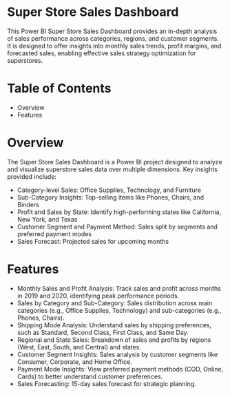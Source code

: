 # Super Store Sales Dashboard

This Power BI Super Store Sales Dashboard provides an in-depth analysis of sales performance across categories, regions, and customer segments. It is designed to offer insights into monthly sales trends, profit margins, and forecasted sales, enabling effective sales strategy optimization for superstores.

# Table of Contents

- Overview
- Features
   

# Overview

The Super Store Sales Dashboard is a Power BI project designed to analyze and visualize superstore sales data over multiple dimensions. Key insights provided include:

- Category-level Sales: Office Supplies, Technology, and Furniture
- Sub-Category Insights: Top-selling items like Phones, Chairs, and Binders
- Profit and Sales by State: Identify high-performing states like California, New York, and Texas
- Customer Segment and Payment Method: Sales split by segments and preferred payment modes
- Sales Forecast: Projected sales for upcoming months

# Features

- Monthly Sales and Profit Analysis: Track sales and profit across months in 2019 and 2020, identifying peak performance periods.
- Sales by Category and Sub-Category: Sales distribution across main categories (e.g., Office Supplies, Technology) and sub-categories (e.g., Phones, Chairs).
- Shipping Mode Analysis: Understand sales by shipping preferences, such as Standard, Second Class, First Class, and Same Day.
- Regional and State Sales: Breakdown of sales and profits by regions (West, East, South, and Central) and states.
- Customer Segment Insights: Sales analysis by customer segments like Consumer, Corporate, and Home Office.
- Payment Mode Insights: View preferred payment methods (COD, Online, Cards) to better understand customer preferences.
- Sales Forecasting: 15-day sales forecast for strategic planning.
